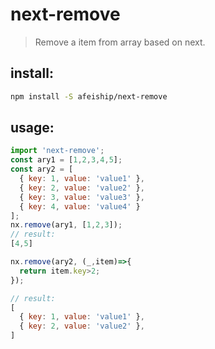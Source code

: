 # next-remove
> Remove a item from array based on next.

## install:
```bash
npm install -S afeiship/next-remove
```

## usage:
```js
import 'next-remove';
const ary1 = [1,2,3,4,5];
const ary2 = [
  { key: 1, value: 'value1' },
  { key: 2, value: 'value2' },
  { key: 3, value: 'value3' },
  { key: 4, value: 'value4' }
];
nx.remove(ary1, [1,2,3]);
// result:
[4,5]

nx.remove(ary2, (_,item)=>{
  return item.key>2;
});

// result:
[
  { key: 1, value: 'value1' },
  { key: 2, value: 'value2' },
]

```
